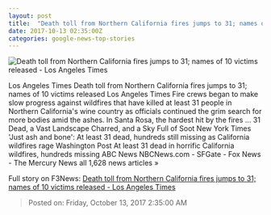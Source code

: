 ```yaml
---
layout: post
title:  "Death toll from Northern California fires jumps to 31; names of 10 victims released - Los Angeles Times"
date: 2017-10-13 02:35:00Z
categories: google-news-top-stories
---
```


![Death toll from Northern California fires jumps to 31; names of 10 victims released - Los Angeles Times](http://www.trbimg.com/img-59dfa390/turbine/la-me-northern-california-firestorms-20171012)

Los Angeles Times Death toll from Northern California fires jumps to 31; names of 10 victims released Los Angeles Times Fire crews began to make slow progress against wildfires that have killed at least 31 people in Northern California's wine country as officials continued the grim search for more bodies amid the ashes. In Santa Rosa, the hardest hit by the fires ... 31 Dead, a Vast Landscape Charred, and a Sky Full of Soot New York Times 'Just ash and bone': At least 31 dead, hundreds still missing as California wildfires rage Washington Post At least 31 dead in horrific California wildfires, hundreds missing ABC News NBCNews.com - SFGate - Fox News - The Mercury News all 1,628 news articles »


Full story on F3News: [Death toll from Northern California fires jumps to 31; names of 10 victims released - Los Angeles Times](http://www.f3nws.com/n/eFhGBF)

> Posted on: Friday, October 13, 2017 2:35:00 AM
